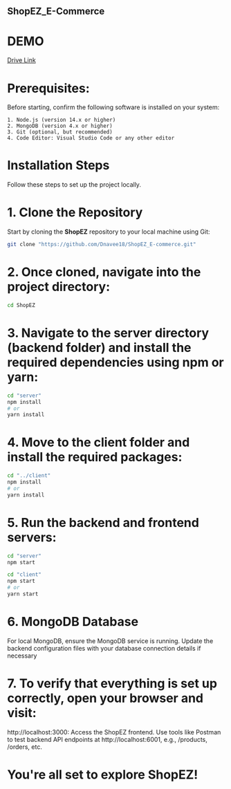 ## ShopEZ_E-Commerce

# DEMO
   [Drive Link](https://drive.google.com/file/d/1kjSUcZesIHXQWVRN6dhhVkwe5na0IVn9/view?usp=drive_link)

# Prerequisites:
  Before starting, confirm the following software is installed on your system:

    1. Node.js (version 14.x or higher)
    2. MongoDB (version 4.x or higher)
    3. Git (optional, but recommended)
    4. Code Editor: Visual Studio Code or any other editor

# Installation Steps

Follow these steps to set up the project locally.

# 1. Clone the Repository
Start by cloning the **ShopEZ** repository to your local machine using Git:
```bash
git clone "https://github.com/Dnavee18/ShopEZ_E-commerce.git"
```

# 2. Once cloned, navigate into the project directory:
``` bash
cd ShopEZ
```

# 3. Navigate to the server directory (backend folder) and install the required dependencies using npm or yarn:
```bash
cd "server"
npm install
# or
yarn install
```

# 4. Move to the client folder and install the required packages:
```bash
cd "../client"
npm install
# or
yarn install
```

# 5. Run the backend and frontend servers:
```bash
cd "server"
npm start
```
```bash
cd "client"
npm start
# or
yarn start
```

# 6. MongoDB Database
For local MongoDB, ensure the MongoDB service is running. Update the backend configuration files with your database connection details if necessary

# 7. To verify that everything is set up correctly, open your browser and visit:
http://localhost:3000: Access the ShopEZ frontend.
Use tools like Postman to test backend API endpoints at http://localhost:6001, e.g., /products, /orders, etc.

# You're all set to explore ShopEZ!

